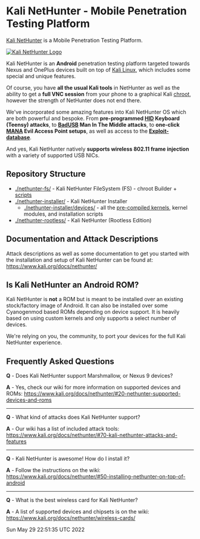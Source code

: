 # Kali NetHunter - Mobile Penetration Testing Platform

[Kali NetHunter](](https://www.kali.org/get-kali/#kali-mobile)) is a Mobile Penetration Testing Platform.

[![Kali NetHunter Logo](./images/nethunter-git-logo.png)](./images/nethunter-git-logo.png)

<!--
The Kali NetHunter project is the first Open-source Android penetration testing platform for Android devices, allowing for access to the Kali toolset from various supported Android devices. There are multiple unique features not possible on other hardware platforms.

The Kali NetHunter interface allows you to easily work with complex configuration files through a local web interface. This feature, together with a custom kernel that supports 802.11 wireless injection and preconfigured connect back VPN services, make the Kali NetHunter a formidable network security tool or discrete drop box - with Kali Linux at the tip of your fingers wherever you are!
-->

Kali NetHunter is an **Android** penetration testing platform targeted towards Nexus and OnePlus devices built on top of [Kali Linux](https://www.kali.org/), which includes some special and unique features.

Of course, you have **all the usual Kali tools** in NetHunter as well as the ability to get a **full VNC session** from your phone to a graphical Kali [chroot](https://www.kali.org/docs/nethunter/nethunter-chroot-manager/), however the strength of NetHunter does not end there.

We've incorporated some amazing features into Kali NetHunter OS which are both powerful and bespoke. From **pre-programmed [HID](https://www.kali.org/docs/nethunter/nethunter-hid-attacks/) Keyboard (Teensy) attacks**, to **[BadUSB](https://www.kali.org/docs/nethunter/nethunter-badusb/) Man In The Middle attacks**, to **one-click [MANA](https://www.kali.org/docs/nethunter/nethunter-mana-wireless/) Evil Access Point setups**, as well as access to the **[Exploit-database](https://www.kali.org/docs/nethunter/nethunter-searchsploit/)**.

And yes, Kali NetHunter natively **supports wireless 802.11 frame injection** with a variety of supported USB NICs.

## Repository Structure

- [./nethunter-fs/](nethunter-fs/) - Kali NetHunter FileSystem (FS) - chroot Builder + [scripts](https://gitlab.com/kalilinux/nethunter/build-scripts/kali-nethunter-utils) <!-- aka /rootfs/ -> https://kali.download/nethunter-images/current/rootfs/ -->
- [./nethunter-installer/](nethunter-installer/) - Kali NetHunter Installer <!-- aka /images/ -> https://kali.download/nethunter-images/current/ -->
  - [./nethunter-installer/devices/](https://gitlab.com/kalilinux/nethunter/build-scripts/kali-nethunter-devices) - all the [pre-compiled kernels](https://gitlab.com/kalilinux/nethunter/build-scripts/kali-nethunter-kernel), kernel modules, and installation scripts
- [./nethunter-rootless/](nethunter-rootless/) - Kali NetHunter (Rootless Edition)

## Documentation and Attack Descriptions

Attack descriptions as well as some documentation to get you started with the installation and setup of Kali NetHunter can be found at: <https://www.kali.org/docs/nethunter/>

## Is Kali NetHunter an Android ROM?

Kali NetHunter is **not** a ROM but is meant to be installed over an existing stock/factory image of Android. It can also be installed over some Cyanogenmod based ROMs depending on device support. It is heavily based on using custom kernels and only supports a select number of devices.

We're relying on you, the community, to port your devices for the full Kali NetHunter experience.

## Frequently Asked Questions

**Q** - Does Kali NetHunter support Marshmallow, or Nexus 9 devices?

**A** - Yes, check our wiki for more information on supported devices and ROMs: <https://www.kali.org/docs/nethunter/#20-nethunter-supported-devices-and-roms>

- - -

**Q** - What kind of attacks does Kali NetHunter support?

**A** - Our wiki has a list of included attack tools: <https://www.kali.org/docs/nethunter/#70-kali-nethunter-attacks-and-features>

- - -

**Q** - Kali NetHunter is awesome! How do I install it?

**A** - Follow the instructions on the wiki: <https://www.kali.org/docs/nethunter/#50-installing-nethunter-on-top-of-android>

- - -

**Q** - What is the best wireless card for Kali NetHunter?

**A** - A list of supported devices and chipsets is on the wiki: <https://www.kali.org/docs/nethunter/wireless-cards/>


Sun May 29 22:51:35 UTC 2022
